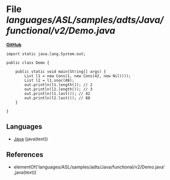 # File _languages/ASL/samples/adts/Java/functional/v2/Demo.java_
**[GitHub](https://github.com/softlang/yas/blob/master/languages/ASL/samples/adts/Java/functional/v2/Demo.java)**
```
import static java.lang.System.out;

public class Demo {

	public static void main(String[] args) {
		List l1 = new Cons(1, new Cons(42, new Nil()));
		List l2 = l1.snoc(88);
		out.println(l1.length()); // 2
		out.println(l2.length()); // 3
		out.println(l1.last()); // 42
		out.println(l2.last()); // 88
	}

}
```

## Languages
* [Java](../languages/Java.md) (java(text))

## References
* elementOf('languages/ASL/samples/adts/Java/functional/v2/Demo.java',java(text))
